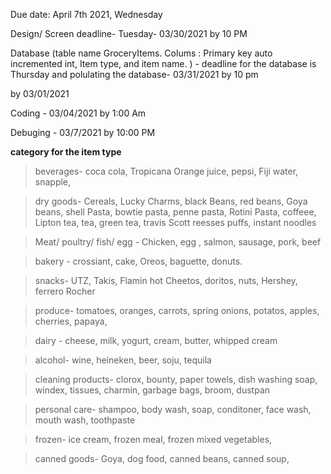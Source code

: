 Due date: April 7th 2021, Wednesday 

Design/ Screen deadline-  Tuesday- 03/30/2021 by 10 PM 

Database (table name GroceryItems. Colums : Primary key auto incremented int, Item type, and item name. ) - deadline for the database is Thursday and polulating the database- 03/31/2021 by 10 pm 

by 03/01/2021 

Coding - 03/04/2021 by 1:00 Am 

Debuging - 03/7/2021 by 10:00 PM

**category for the item type**

> beverages- coca cola, Tropicana Orange juice, pepsi, Fiji water, snapple, 

> dry goods- Cereals, Lucky Charms, black Beans, red beans,  Goya beans, shell Pasta, bowtie pasta,  penne pasta, Rotini Pasta,  coffeee, Lipton tea, tea, green tea, travis Scott reesses puffs, instant noodles

> Meat/ poultry/ fish/ egg - Chicken, egg , salmon, sausage, pork, beef 

>  bakery - crossiant, cake, Oreos, baguette, donuts.

> snacks- UTZ, Takis, Flamin hot Cheetos, doritos, nuts, Hershey, ferrero Rocher

> produce- tomatoes, oranges, carrots, spring onions, potatos, apples, cherries, papaya, 

> dairy - cheese, milk, yogurt, cream, butter, whipped cream 

> alcohol- wine, heineken, beer, soju, tequila

> cleaning products- clorox, bounty, paper towels, dish washing soap, windex, tissues, charmin, garbage bags, broom, dustpan 

> personal care- shampoo, body wash, soap, conditoner, face wash, mouth wash, toothpaste

> frozen- ice cream, frozen meal, frozen mixed vegetables, 

> canned goods- Goya, dog food, canned beans, canned soup, 



